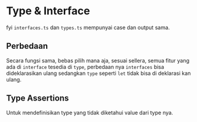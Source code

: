 # Type & Interface
fyi `interfaces.ts` dan `types.ts` mempunyai case dan output sama.
## Perbedaan
Secara fungsi sama, bebas pilih mana aja, sesuai sellera, semua fitur yang ada di `interface` tesedia di `type`, perbedaan nya `interfaces` bisa dideklarasikan ulang sedangkan `type` seperti `let` tidak bisa di deklarasi kan ulang.

## Type Assertions
Untuk mendefinisikan type yang tidak diketahui value dari type nya.